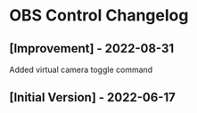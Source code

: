 # OBS Control Changelog

## [Improvement] - 2022-08-31

Added virtual camera toggle command

## [Initial Version] - 2022-06-17